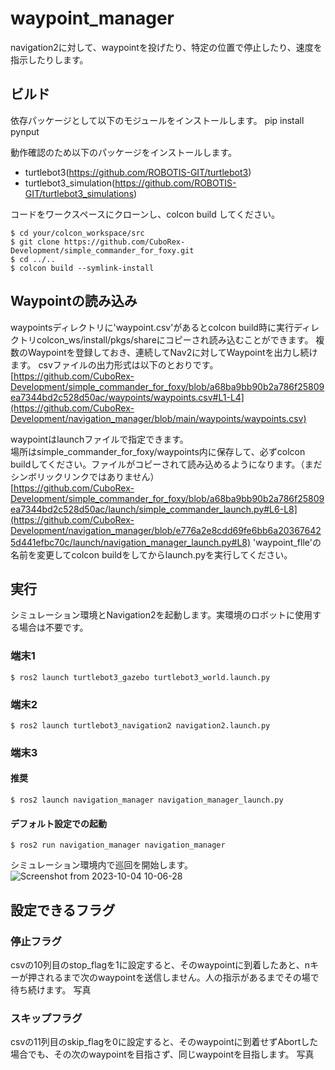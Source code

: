 # waypoint_manager
navigation2に対して、waypointを投げたり、特定の位置で停止したり、速度を指示したりします。

## ビルド
依存パッケージとして以下のモジュールをインストールします。
pip install pynput

動作確認のため以下のパッケージをインストールします。
- turtlebot3(https://github.com/ROBOTIS-GIT/turtlebot3)
- turtlebot3_simulation(https://github.com/ROBOTIS-GIT/turtlebot3_simulations)

コードをワークスペースにクローンし、colcon build してください。
```
$ cd your/colcon_workspace/src
$ git clone https://github.com/CuboRex-Development/simple_commander_for_foxy.git
$ cd ../..
$ colcon build --symlink-install
```

## Waypointの読み込み
waypointsディレクトリに'waypoint.csv'があるとcolcon build時に実行ディレクトリcolcon_ws/install/pkgs/shareにコピーされ読み込むことができます。
複数のWaypointを登録しておき、連続してNav2に対してWaypointを出力し続けます。
csvファイルの出力形式は以下のとおりです。
[https://github.com/CuboRex-Development/simple_commander_for_foxy/blob/a68ba9bb90b2a786f25809ea7344bd2c528d50ac/waypoints/waypoints.csv#L1-L4](https://github.com/CuboRex-Development/navigation_manager/blob/main/waypoints/waypoints.csv)


waypointはlaunchファイルで指定できます。</br>
場所はsimple_commander_for_foxy/waypoints内に保存して、必ずcolcon buildしてください。ファイルがコピーされて読み込めるようになります。（まだシンボリックリンクではありません）</br>
[https://github.com/CuboRex-Development/simple_commander_for_foxy/blob/a68ba9bb90b2a786f25809ea7344bd2c528d50ac/launch/simple_commander_launch.py#L6-L8](https://github.com/CuboRex-Development/navigation_manager/blob/e776a2e8cdd69fe6bb6a203676425d441efbc70c/launch/navigation_manager_launch.py#L8)
'waypoint_flle'の名前を変更してcolcon buildをしてからlaunch.pyを実行してください。

## 実行
シミュレーション環境とNavigation2を起動します。実環境のロボットに使用する場合は不要です。

### 端末1
```
$ ros2 launch turtlebot3_gazebo turtlebot3_world.launch.py
```

### 端末2
```
$ ros2 launch turtlebot3_navigation2 navigation2.launch.py
```

### 端末3
#### 推奨
```
$ ros2 launch navigation_manager navigation_manager_launch.py
```

#### デフォルト設定での起動
```
$ ros2 run navigation_manager navigation_manager
```
シミュレーション環境内で巡回を開始します。
![Screenshot from 2023-10-04 10-06-28](https://github.com/CuboRex-Development/simple_commander_for_foxy/assets/22425319/ff932289-ac8d-45b8-9e4c-cbb7d6f64cfe)

## 設定できるフラグ
### 停止フラグ
csvの10列目のstop_flagを1に設定すると、そのwaypointに到着したあと、nキーが押されるまで次のwaypointを送信しません。人の指示があるまでその場で待ち続けます。
写真

### スキップフラグ
csvの11列目のskip_flagを0に設定すると、そのwaypointに到着せずAbortした場合でも、その次のwaypointを目指さず、同じwaypointを目指します。
写真

